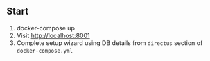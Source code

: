 Start
-----

1. docker-compose up
2. Visit [http://localhost:8001]()
3. Complete setup wizard using DB details from `directus` section of `docker-compose.yml`
